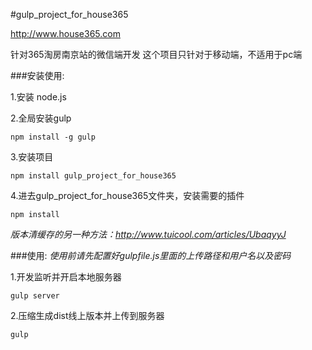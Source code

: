 #gulp_project_for_house365

http://www.house365.com

针对365淘房南京站的微信端开发
这个项目只针对于移动端，不适用于pc端

###安装使用:

1.安装 node.js

2.全局安装gulp

    npm install -g gulp

3.安装项目

    npm install gulp_project_for_house365

4.进去gulp_project_for_house365文件夹，安装需要的插件

    npm install

*版本清缓存的另一种方法：http://www.tuicool.com/articles/UbaqyyJ*

###使用:
*使用前请先配置好gulpfile.js里面的上传路径和用户名以及密码*

1.开发监听并开启本地服务器

    gulp server

2.压缩生成dist线上版本并上传到服务器

    gulp
